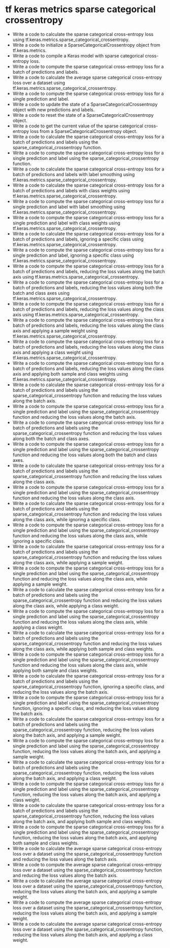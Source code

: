 # tf keras metrics sparse categorical crossentropy

- Write a code to calculate the sparse categorical cross-entropy loss using tf.keras.metrics.sparse_categorical_crossentropy.
- Write a code to initialize a SparseCategoricalCrossentropy object from tf.keras.metrics.
- Write a code to compile a Keras model with sparse categorical cross-entropy loss.
- Write a code to compute the sparse categorical cross-entropy loss for a batch of predictions and labels.
- Write a code to calculate the average sparse categorical cross-entropy loss over a dataset using tf.keras.metrics.sparse_categorical_crossentropy.
- Write a code to compute the sparse categorical cross-entropy loss for a single prediction and label.
- Write a code to update the state of a SparseCategoricalCrossentropy object with new predictions and labels.
- Write a code to reset the state of a SparseCategoricalCrossentropy object.
- Write a code to get the current value of the sparse categorical cross-entropy loss from a SparseCategoricalCrossentropy object.
- Write a code to calculate the sparse categorical cross-entropy loss for a batch of predictions and labels using the sparse_categorical_crossentropy function.
- Write a code to compute the sparse categorical cross-entropy loss for a single prediction and label using the sparse_categorical_crossentropy function.
- Write a code to calculate the sparse categorical cross-entropy loss for a batch of predictions and labels with label smoothing using tf.keras.metrics.sparse_categorical_crossentropy.
- Write a code to calculate the sparse categorical cross-entropy loss for a batch of predictions and labels with class weights using tf.keras.metrics.sparse_categorical_crossentropy.
- Write a code to compute the sparse categorical cross-entropy loss for a single prediction and label with label smoothing using tf.keras.metrics.sparse_categorical_crossentropy.
- Write a code to compute the sparse categorical cross-entropy loss for a single prediction and label with class weights using tf.keras.metrics.sparse_categorical_crossentropy.
- Write a code to calculate the sparse categorical cross-entropy loss for a batch of predictions and labels, ignoring a specific class using tf.keras.metrics.sparse_categorical_crossentropy.
- Write a code to compute the sparse categorical cross-entropy loss for a single prediction and label, ignoring a specific class using tf.keras.metrics.sparse_categorical_crossentropy.
- Write a code to compute the sparse categorical cross-entropy loss for a batch of predictions and labels, reducing the loss values along the batch axis using tf.keras.metrics.sparse_categorical_crossentropy.
- Write a code to compute the sparse categorical cross-entropy loss for a batch of predictions and labels, reducing the loss values along both the batch and class axes using tf.keras.metrics.sparse_categorical_crossentropy.
- Write a code to compute the sparse categorical cross-entropy loss for a batch of predictions and labels, reducing the loss values along the class axis using tf.keras.metrics.sparse_categorical_crossentropy.
- Write a code to compute the sparse categorical cross-entropy loss for a batch of predictions and labels, reducing the loss values along the class axis and applying a sample weight using tf.keras.metrics.sparse_categorical_crossentropy.
- Write a code to compute the sparse categorical cross-entropy loss for a batch of predictions and labels, reducing the loss values along the class axis and applying a class weight using tf.keras.metrics.sparse_categorical_crossentropy.
- Write a code to compute the sparse categorical cross-entropy loss for a batch of predictions and labels, reducing the loss values along the class axis and applying both sample and class weights using tf.keras.metrics.sparse_categorical_crossentropy.
- Write a code to calculate the sparse categorical cross-entropy loss for a batch of predictions and labels using the sparse_categorical_crossentropy function and reducing the loss values along the batch axis.
- Write a code to compute the sparse categorical cross-entropy loss for a single prediction and label using the sparse_categorical_crossentropy function and reducing the loss values along the batch axis.
- Write a code to compute the sparse categorical cross-entropy loss for a batch of predictions and labels using the sparse_categorical_crossentropy function and reducing the loss values along both the batch and class axes.
- Write a code to compute the sparse categorical cross-entropy loss for a single prediction and label using the sparse_categorical_crossentropy function and reducing the loss values along both the batch and class axes.
- Write a code to calculate the sparse categorical cross-entropy loss for a batch of predictions and labels using the sparse_categorical_crossentropy function and reducing the loss values along the class axis.
- Write a code to compute the sparse categorical cross-entropy loss for a single prediction and label using the sparse_categorical_crossentropy function and reducing the loss values along the class axis.
- Write a code to calculate the sparse categorical cross-entropy loss for a batch of predictions and labels using the sparse_categorical_crossentropy function and reducing the loss values along the class axis, while ignoring a specific class.
- Write a code to compute the sparse categorical cross-entropy loss for a single prediction and label using the sparse_categorical_crossentropy function and reducing the loss values along the class axis, while ignoring a specific class.
- Write a code to calculate the sparse categorical cross-entropy loss for a batch of predictions and labels using the sparse_categorical_crossentropy function and reducing the loss values along the class axis, while applying a sample weight.
- Write a code to compute the sparse categorical cross-entropy loss for a single prediction and label using the sparse_categorical_crossentropy function and reducing the loss values along the class axis, while applying a sample weight.
- Write a code to calculate the sparse categorical cross-entropy loss for a batch of predictions and labels using the sparse_categorical_crossentropy function and reducing the loss values along the class axis, while applying a class weight.
- Write a code to compute the sparse categorical cross-entropy loss for a single prediction and label using the sparse_categorical_crossentropy function and reducing the loss values along the class axis, while applying a class weight.
- Write a code to calculate the sparse categorical cross-entropy loss for a batch of predictions and labels using the sparse_categorical_crossentropy function and reducing the loss values along the class axis, while applying both sample and class weights.
- Write a code to compute the sparse categorical cross-entropy loss for a single prediction and label using the sparse_categorical_crossentropy function and reducing the loss values along the class axis, while applying both sample and class weights.
- Write a code to calculate the sparse categorical cross-entropy loss for a batch of predictions and labels using the sparse_categorical_crossentropy function, ignoring a specific class, and reducing the loss values along the batch axis.
- Write a code to compute the sparse categorical cross-entropy loss for a single prediction and label using the sparse_categorical_crossentropy function, ignoring a specific class, and reducing the loss values along the batch axis.
- Write a code to calculate the sparse categorical cross-entropy loss for a batch of predictions and labels using the sparse_categorical_crossentropy function, reducing the loss values along the batch axis, and applying a sample weight.
- Write a code to compute the sparse categorical cross-entropy loss for a single prediction and label using the sparse_categorical_crossentropy function, reducing the loss values along the batch axis, and applying a sample weight.
- Write a code to calculate the sparse categorical cross-entropy loss for a batch of predictions and labels using the sparse_categorical_crossentropy function, reducing the loss values along the batch axis, and applying a class weight.
- Write a code to compute the sparse categorical cross-entropy loss for a single prediction and label using the sparse_categorical_crossentropy function, reducing the loss values along the batch axis, and applying a class weight.
- Write a code to calculate the sparse categorical cross-entropy loss for a batch of predictions and labels using the sparse_categorical_crossentropy function, reducing the loss values along the batch axis, and applying both sample and class weights.
- Write a code to compute the sparse categorical cross-entropy loss for a single prediction and label using the sparse_categorical_crossentropy function, reducing the loss values along the batch axis, and applying both sample and class weights.
- Write a code to calculate the average sparse categorical cross-entropy loss over a dataset using the sparse_categorical_crossentropy function and reducing the loss values along the batch axis.
- Write a code to compute the average sparse categorical cross-entropy loss over a dataset using the sparse_categorical_crossentropy function and reducing the loss values along the batch axis.
- Write a code to calculate the average sparse categorical cross-entropy loss over a dataset using the sparse_categorical_crossentropy function, reducing the loss values along the batch axis, and applying a sample weight.
- Write a code to compute the average sparse categorical cross-entropy loss over a dataset using the sparse_categorical_crossentropy function, reducing the loss values along the batch axis, and applying a sample weight.
- Write a code to calculate the average sparse categorical cross-entropy loss over a dataset using the sparse_categorical_crossentropy function, reducing the loss values along the batch axis, and applying a class weight.